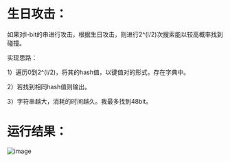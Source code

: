 # 生日攻击：
如果对l-bit的串进行攻击，根据生日攻击，则进行2^(l/2)次搜索能以较高概率找到碰撞。

实现思路：

 1）遍历0到2^(l/2)，将其的hash值，以键值对的形式，存在字典中。
 
 2）若找到相同hash值则输出。
 
 3）字符串越大，消耗的时间越久。我最多找到48bit。
 

# 运行结果：
![image](https://github.com/hhh0125/-/assets/139990267/b1ac9124-5619-4aee-9937-b3575ab20b47)
